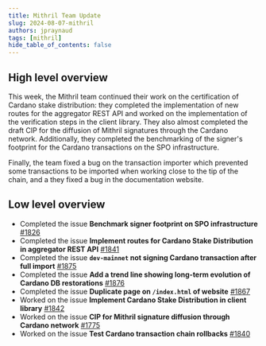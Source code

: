 ```yaml
---
title: Mithril Team Update
slug: 2024-08-07-mithril
authors: jpraynaud
tags: [mithril]
hide_table_of_contents: false
---
```


## High level overview

This week, the Mithril team continued their work on the certification of Cardano stake distribution: they completed the implementation of new routes for the aggregator REST API and worked on the implementation of the verification steps in the client library. They also almost completed the draft CIP for the diffusion of Mithril signatures through the Cardano network. Additionally, they completed the benchmarking of the signer's footprint for the Cardano transactions on the SPO infrastructure.

Finally, the team fixed a bug on the transaction importer which prevented some transactions to be imported when working close to the tip of the chain, and a they fixed a bug in the documentation website.

## Low level overview
- Completed the issue **Benchmark signer footprint on SPO infrastructure** [#1826](https://github.com/input-output-hk/mithril/issues/1826)
- Completed the issue **Implement routes for Cardano Stake Distribution in aggregator REST API** [#1841](https://github.com/input-output-hk/mithril/issues/1841)
- Completed the issue **`dev-mainnet` not signing Cardano transaction after full import** [#1875](https://github.com/input-output-hk/mithril/issues/1875)
- Completed the issue **Add a trend line showing long-term evolution of Cardano DB restorations** [#1876](https://github.com/input-output-hk/mithril/issues/1876)
- Completed the issue **Duplicate page on `/index.html` of website** [#1867](https://github.com/input-output-hk/mithril/issues/1867)
- Worked on the issue **Implement Cardano Stake Distribution in client library** [#1842](https://github.com/input-output-hk/mithril/issues/1842)
- Worked on the issue **CIP for Mithril signature diffusion through Cardano network** [#1775](https://github.com/input-output-hk/mithril/issues/1775)
- Worked on the issue **Test Cardano transaction chain rollbacks** [#1840](https://github.com/input-output-hk/mithril/issues/1840)




